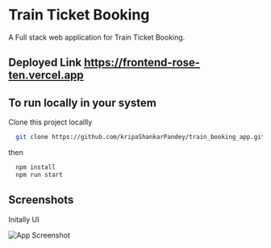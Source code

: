 #  Train Ticket Booking

A Full stack web application for Train Ticket Booking.

## Deployed Link https://frontend-rose-ten.vercel.app

## To run locally in your system

Clone this project locallly

```bash
  git clone https://github.com/kripaShankarPandey/train_booking_app.git
```

then

```bash
  npm install
  npm run start
```

## Screenshots

Initally UI

![App Screenshot](https://i.ibb.co/DGvbBwh/Screenshot-2023-06-12-223333.png)
